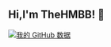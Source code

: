## Hi,I'm TheHMBB! 👋

[![我的 GitHub 数据](https://github-readme-stats.vercel.app/api?username=TheHMBB)]()

